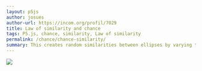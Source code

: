 ```yaml
---  
layout: p5js
author: josues
author-url: https://incom.org/profil/7029
title: Law of similarity and chance
tags: P5.js, chance, similarity, Law of similarity
permalink: /chance/chance-similarity/
summary: This creates random similarities between ellipses by varying their size and color.
---  
```


![](https://raw.githubusercontent.com/josues/gestalten-in-code/master/chance/p5js/chance-similarity/out.png)  
